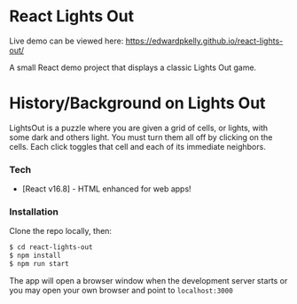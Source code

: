 # React Lights Out

Live demo can be viewed here: https://edwardpkelly.github.io/react-lights-out/

A small React demo project that displays a classic Lights Out game.

# History/Background on Lights Out

LightsOut is a puzzle where you are given a grid of cells, or lights, with some dark and others light. You must turn them all off by clicking on the cells. Each click toggles that cell and each of its immediate neighbors.

### Tech

* [React v16.8] - HTML enhanced for web apps!

### Installation

Clone the repo locally, then:

```sh
$ cd react-lights-out
$ npm install
$ npm run start
```
The app will open a browser window when the development server starts or you may open your own browser and point to `localhost:3000`
